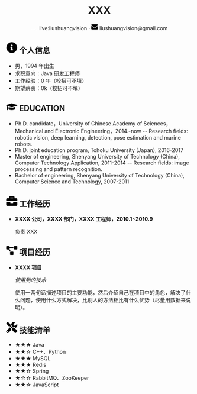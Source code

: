 ﻿ <center>
     <h1>XXX</h1>
     <div>
         <span>
             <img src="assets/skype.svg" width="18px">
             live:liushuangvision
         </span>
         ·
         <span>
             <img src="assets/envelope-solid.svg" width="18px">
             liushuangvision@gmail.com
         </span>
     </div>
 </center>

 ## <img src="assets/info-circle-solid.svg" width="30px"> 个人信息 

 - 男，1994 年出生
 - 求职意向：Java 研发工程师
 - 工作经验：0 年（校招可不填）
 - 期望薪资：0k（校招可不填）

## <img src="assets/graduation-cap-solid.svg" width="30px"> EDUCATION

- Ph.D. candidate，University of Chinese Academy of Sciences，Mechanical and Electronic Engineering，2014.-now
-- Research fields: robotic vision, deep learning, detection, pose estimation and marine robots.
- Ph.D. joint education program, Tohoku University (Japan), 2016-2017
- Master of engineering, Shenyang University of Technology (China), Computer Technology Application, 2011-2014
-- Research fields: image processing and pattern recognition.
- Bachelor of engineering, Shenyang University of Technology (China), Computer Science and Technology, 2007-2011


## <img src="assets/briefcase-solid.svg" width="30px"> 工作经历

- **XXXX 公司，XXXX 部门，XXXX 工程师，2010.1~2010.9**

   负责 XXX

## <img src="assets/project-diagram-solid.svg" width="30px"> 项目经历

- **XXXX 项目**

  *使用到的技术*

  使用一两句话描述项目的主要功能，然后介绍自己在项目中的角色，解决了什么问题，使用什么方式解决，比别人的方法相比有什么优势（尽量用数据来说明）。

## <img src="assets/tools-solid.svg" width="30px"> 技能清单

- ★★★ Java
- ★★☆ C++、Python
- ★★★ MySQL
- ★★★ Redis
- ★★☆ Spring
- ★☆☆ RabbitMQ、ZooKeeper
- ★★☆ JavaScript
